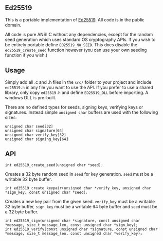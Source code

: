 Ed25519
-------

This is a portable implementation of [Ed25519](http://ed25519.cr.yp.to/). All
code is in the public domain.

All code is pure ANSI C without any dependencies, except for the random seed
generation which uses standard OS cryptography APIs. If you wish to be
entirely portable define `ED25519_NO_SEED`. This does disable the
`ed25519_create_seed` function however (you can use your own seeding function
if you wish.)

Usage
-----

Simply add all .c and .h files in the `src/` folder to your project and
include `ed25519.h` in any file you want to use the API. If you prefer to use
a shared library, only copy `ed25519.h` and define `ED25519_DLL` before
importing. A windows DLL is pre-built.

There are no defined types for seeds, signing keys, verifying keys or
signatures. Instead simple `unsigned char` buffers are used with the following
sizes:

    unsigned char seed[32]
    unsigned char signature[64]
    unsigned char verify_key[32]
    unsigned char signing_key[64]

API
---

    int ed25519_create_seed(unsigned char *seed);

Creates a 32 byte random seed in `seed` for key generation. `seed` must be a
writable 32 byte buffer.

    int ed25519_create_keypair(unsigned char *verify_key, unsigned char *sign_key, const unsigned char *seed);

Creates a new key pair from the given seed. `verify_key` must be a writable 32
byte buffer, `sign_key` must be a writable 64 byte buffer and `seed` must be a
32 byte buffer.

    int ed25519_sign(unsigned char *signature, const unsigned char *message, size_t message_len, const unsigned char *sign_key);
    int ed25519_verify(const unsigned char *signature, const unsigned char *message, size_t message_len, const unsigned char *verify_key);